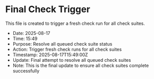 # Final Check Trigger

This file is created to trigger a fresh check run for all check suites.

- Date: 2025-08-17
- Time: 15:49
- Purpose: Resolve all queued check suite status
- Action: Trigger fresh check runs for all check suites
- Timestamp: 2025-08-17T15:49:00Z
- Update: Final attempt to resolve all queued check suites
- Note: This is the final update to ensure all check suites complete successfully

